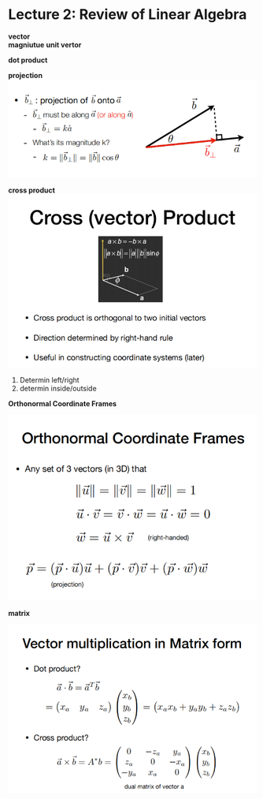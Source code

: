 #  Lecture 2: Review of Linear Algebra  
**vector**  
**magniutue**
**unit vertor**  

**dot product** 

**projection**     
![](../attachments/2021-06-08-21-34-33.png)

**cross product**    
![](../attachments/2021-06-08-21-36-52.png)
1. Determin left/right
2. determin inside/outside 

**Orthonormal Coordinate Frames**   

![](../attachments/2021-06-08-21-47-58.png) 

**matrix**  

![](../attachments/2021-06-08-21-50-44.png)


